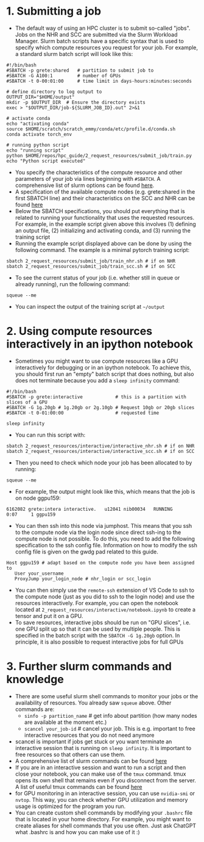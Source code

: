 # 1. Submitting a job

* The default way of using an HPC cluster is to submit so-called "jobs". Jobs on the NHR and SCC are submitted via the Slurm Workload Manager. Slurm batch scripts have a specific syntax that is used to specify which compute resources you request for your job. For example, a standard slurm batch script will look like this:
```
#!/bin/bash
#SBATCH -p grete:shared   # partition to submit job to
#SBATCH -G A100:1         # number of GPUs
#SBATCH -t 0-00:01:00     # time limit in days-hours:minutes:seconds

# define directory to log output to
OUTPUT_DIR="$HOME/output"
mkdir -p $OUTPUT_DIR  # Ensure the directory exists
exec > "$OUTPUT_DIR/job-${SLURM_JOB_ID}.out" 2>&1

# activate conda
echo "activating conda"
source $HOME/scratch/scratch_emmy/conda/etc/profile.d/conda.sh
conda activate torch_env

# running python script
echo "running script"
python $HOME/repos/hpc_guide/2_request_resources/submit_job/train.py
echo "Python script executed"

```
* You specify the characteristics of the compute resource and other parameters of your job via lines beginning with ``#SBATCH``. A comprehensive list of slurm options can be found [here](https://slurm.schedmd.com/sbatch.html).
* A specification of the available compute nodes (e.g. grete:shared in the first SBATCH line) and their characteristics on the SCC and NHR can be found [here](https://docs.hpc.gwdg.de/how_to_use/compute_partitions/gpu_partitions/index.html#the-cpus-and-gpus)
* Below the SBATCH specifications, you should put everything that is related to running your functionality that uses the requested resources. For example, in the example script given above this involves (1) defining an output file, (2) initializing and activating conda, and (3) running the training script 
* Running the example script displayed above can be done by using the following command. The example is a minimal pytorch training script:
```
sbatch 2_request_resources/submit_job/train_nhr.sh # if on NHR
sbatch 2_request_resources/submit_job/train_scc.sh # if on SCC
```
* To see the current status of your job (i.e. whether still in queue or already running), run the following command:
```
squeue --me
```
* You can inspect the output of the training script at ``~/output``

# 2. Using compute resources interactively in an ipython notebook
* Sometimes you might want to use compute resources like a GPU interactively for debugging or in an ipython notebook. To achieve this, you should first run an "empty" batch script that does nothing, but also does not terminate because you add a ``sleep infinity`` command:
```
#!/bin/bash
#SBATCH -p grete:interactive            # this is a partition with slices of a GPU
#SBATCH -G 1g.20gb # 1g.20gb or 2g.10gb # Request 10gb or 20gb slices
#SBATCH -t 0-01:00:00                   # requested time

sleep infinity
```
* You can run this script with:
```
sbatch 2_request_resources/interactive/interactive_nhr.sh # if on NHR
sbatch 2_request_resources/interactive/interactive_scc.sh # if on SCC
```
* Then you need to check which node your job has been allocated to by running:
```
squeue --me
```
* For example, the output might look like this, which means that the job is on node ggpu159:
```
6162082 grete:intera interactive.   u12041 nib00034   RUNNING       0:07     1 ggpu159
```
* You can then ssh into this node via jumphost. This means that you ssh to the compute node via the login node since direct ssh-ing to the compute node is not possible. To do this, you need to add the following specification to the ssh config file. Information on how to modify the ssh config file is given on the gwdg pad related to this guide.
```
Host ggpu159 # adapt based on the compute node you have been assigned to
   User your_username
   ProxyJump your_login_node # nhr_login or scc_login
```
* You can then simply use the ``remote-ssh`` extension of VS Code to ssh to the compute node (just as you did to ssh to the login node) and use the resources interactively. For example, you can open the notebook located at ``2_request_resources/interactive/notebook.ipynb`` to create a tensor and put it on a GPU.
* To save resources, interactive jobs should be run on "GPU slices", i.e. one GPU split up so that it can be used by multiple people. This is specified in the batch script with the ``SBATCH -G 1g.20gb`` option. In principle, it is also possible to request interactive jobs for full GPUs


# 3. Further slurm commands and knowledge
* There are some useful slurm shell commands to monitor your jobs or the availability of resources. You already saw ``squeue`` above. Other commands are:
    * ``sinfo -p partition_name`` # get info about partition (how many nodes are available at the moment etc.)
    * ``scancel your_job-id``     # cancel your job. This is e.g. important to free interactive resources that you do not need anymore
* scancel is important if jobs get stuck or you want terminate an interactive session that is running on ``sleep infinity``. It is important to free resources so that others can use them.
* A comprehensive list of slurm commands can be found [here](https://curc.readthedocs.io/en/latest/running-jobs/slurm-commands.html)
* If you are in an interactive session and want to run a script and then close your notebook, you can make use of the ``tmux`` command. tmux opens its own shell that remains even if you disconnect from the server. A list of useful tmux commands can be found [here](https://gist.github.com/MohamedAlaa/2961058)
* for GPU monitoring in an interactive session, you can use ``nvidia-smi`` or ``nvtop``. This way, you can check whether GPU utilization and memory usage is optimized for the program you run.
* You can create custom shell commands by modifying your ``.bashrc`` file that is located in your home directory. For example, you might want to create aliases for shell commands that you use often. Just ask ChatGPT what .bashrc is and how you can make use of it :)


